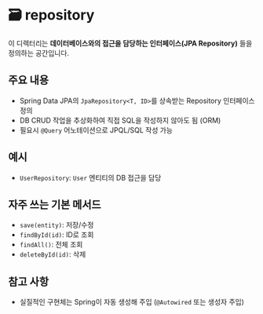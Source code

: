 # 🗃 repository

이 디렉터리는 **데이터베이스와의 접근을 담당하는 인터페이스(JPA Repository)** 들을 정의하는 공간입니다.

## 주요 내용
- Spring Data JPA의 `JpaRepository<T, ID>`를 상속받는 Repository 인터페이스 정의
- DB CRUD 작업을 추상화하여 직접 SQL을 작성하지 않아도 됨 (ORM)
- 필요시 `@Query` 어노테이션으로 JPQL/SQL 작성 가능

## 예시
- `UserRepository`: `User` 엔티티의 DB 접근을 담당

## 자주 쓰는 기본 메서드
- `save(entity)`: 저장/수정
- `findById(id)`: ID로 조회
- `findAll()`: 전체 조회
- `deleteById(id)`: 삭제

## 참고 사항
- 실질적인 구현체는 Spring이 자동 생성해 주입 (`@Autowired` 또는 생성자 주입)